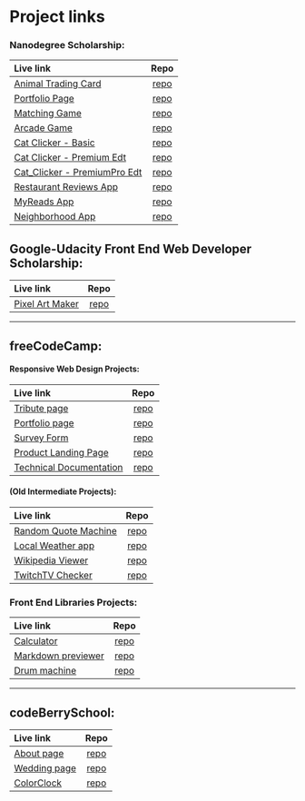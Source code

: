 # Project links

### Nanodegree Scholarship:
| Live link | Repo |
| :-------- | :--: |
| [Animal Trading Card](https://jpacsai.github.io/GoogleUdacity_Nanodegree/Nanodegree/Animal_Trading_Card/) | [repo](https://github.com/jpacsai/GoogleUdacity_Nanodegree/tree/master/Nanodegree/Animal_Trading_Card) |
| [Portfolio Page](https://jpacsai.github.io/GoogleUdacity_Nanodegree/Nanodegree/Portfolio_Project/) | [repo](https://github.com/jpacsai/GoogleUdacity_Nanodegree/tree/master/Nanodegree/Portfolio_Project) |
| [Matching Game](https://jpacsai.github.io/GoogleUdacity_Nanodegree/Nanodegree/Memory_Game/) | [repo](https://github.com/jpacsai/GoogleUdacity_Nanodegree/tree/master/Nanodegree/Memory_Game) |
| [Arcade Game](https://jpacsai.github.io/GoogleUdacity_Nanodegree/Nanodegree/Arcade_Game/) | [repo](https://github.com/jpacsai/GoogleUdacity_Nanodegree/tree/master/Nanodegree/Arcade_Game) | 
| [Cat Clicker - Basic](https://jpacsai.github.io/GoogleUdacity_Nanodegree/Nanodegree/Cat_Clicker/Basic/dist/index.html) | [repo](https://github.com/jpacsai/GoogleUdacity_Nanodegree/tree/master/Nanodegree/Cat_Clicker/Basic) |
| [Cat Clicker - Premium Edt](https://jpacsai.github.io/GoogleUdacity_Nanodegree/Nanodegree/Cat_Clicker/Premium_Edition/dist/) | [repo](https://github.com/jpacsai/GoogleUdacity_Nanodegree/tree/master/Nanodegree/Cat_Clicker/Premium_Edition) |
| [Cat_Clicker - PremiumPro Edt](https://jpacsai.github.io/GoogleUdacity_Nanodegree/Nanodegree/Cat_Clicker/Premium_Edition_Pro/dist/) | [repo](https://github.com/jpacsai/GoogleUdacity_Nanodegree/tree/master/Nanodegree/Cat_Clicker/Premium_Edition_Pro) |
| [Restaurant Reviews App](https://jpacsai.github.io/GoogleUdacity_Nanodegree/Nanodegree/Restaurant_Review_App/) | [repo](https://github.com/jpacsai/GoogleUdacity_Nanodegree/tree/master/Nanodegree/Restaurant_Review_App) |
| [MyReads App](https://jpacsai.github.io/MyReads-App/#/) | [repo](https://github.com/jpacsai/MyReads-App) |
| [Neighborhood App](https://jpacsai.github.io/Neighborhood-App/) | [repo](https://github.com/jpacsai/Neighborhood-App) |

## Google-Udacity Front End Web Developer Scholarship:  
| Live link | Repo |
| :-------- | :--: |
| [Pixel Art Maker](https://jpacsai.github.io/GoogleUdacity_Nanodegree/ChallengePhase/FinalProject/) | [repo](https://github.com/jpacsai/GoogleUdacity_Nanodegree/tree/master/ChallengePhase/FinalProject)

***

## freeCodeCamp:    
#### Responsive Web Design Projects:  
| Live link | Repo |
| :-------- | :--: |
| [Tribute page](https://jpacsai.github.io/freeCodeCamp/ResponsiveWebDesign_Projects/Tribute_page/)  | [repo](https://github.com/jpacsai/freeCodeCamp/tree/master/ResponsiveWebDesign_Projects/Tribute_page) |
| [Portfolio page](https://jpacsai.github.io/freeCodeCamp/ResponsiveWebDesign_Projects/Portfolio_page/) | [repo](https://github.com/jpacsai/freeCodeCamp/tree/master/ResponsiveWebDesign_Projects/Portfolio_page) |
| [Survey Form](https://jpacsai.github.io/freeCodeCamp/ResponsiveWebDesign_Projects/Survey_Form/) | [repo](https://github.com/jpacsai/freeCodeCamp/tree/master/ResponsiveWebDesign_Projects/Survey_Form) |
| [Product Landing Page](https://jpacsai.github.io/freeCodeCamp/ResponsiveWebDesign_Projects/Product_Landing_Page/) | [repo](https://github.com/jpacsai/freeCodeCamp/tree/master/ResponsiveWebDesign_Projects/Product_Landing_Page) |
| [Technical Documentation](https://jpacsai.github.io/freeCodeCamp/ResponsiveWebDesign_Projects/Technical_Documentation/) | [repo](https://github.com/jpacsai/freeCodeCamp/tree/master/ResponsiveWebDesign_Projects/Technical_Documentation) |

#### (Old Intermediate Projects):  
| Live link | Repo |
| :-------- | :--: |
| [Random Quote Machine](https://jpacsai.github.io/freeCodeCamp/IntermediateProjects/QuoteMachine/) | [repo](https://github.com/jpacsai/freeCodeCamp/tree/master/IntermediateProjects/QuoteMachine) |
| [Local Weather app](https://jpacsai.github.io/freeCodeCamp/IntermediateProjects/LocalWeather/) | [repo](https://github.com/jpacsai/freeCodeCamp/tree/master/IntermediateProjects/LocalWeather) |
| [Wikipedia Viewer](https://jpacsai.github.io/freeCodeCamp/IntermediateProjects/WikipediaViewer/) | [repo](https://github.com/jpacsai/freeCodeCamp/tree/master/IntermediateProjects/WikipediaViewer) |
| [TwitchTV Checker](https://jpacsai.github.io/freeCodeCamp/IntermediateProjects/Twitchtv/) | [repo](https://github.com/jpacsai/freeCodeCamp/tree/master/IntermediateProjects/Twitchtv) |

### Front End Libraries Projects:
| Live link | Repo |
| :-------- | :--: |
| [Calculator](https://jpacsai.github.io/freeCodeCamp/AdvancedProjects/Calculator/) | [repo](https://github.com/jpacsai/freeCodeCamp/tree/master/FrontEndLibraries_Projects/Calculator) |
| [Markdown previewer](https://codepen.io/jutzee/full/RYbgzy/) | [repo](https://github.com/jpacsai/freeCodeCamp/tree/master/FrontEndLibraries_Projects/markdown_previewer) |
| [Drum machine](https://jpacsai.github.io/drum-machine-app/) | [repo](https://github.com/jpacsai/Drum-Machine-App) |

***

## codeBerrySchool:  

| Live link | Repo |
| :-------- | :--: |
| [About page](https://jpacsai.github.io/codeBerrySchool/Projects/AboutMe_page/) | [repo](https://github.com/jpacsai/codeBerrySchool/tree/master/Projects/AboutMe_page) |
| [Wedding page](https://jpacsai.github.io/codeBerrySchool/Projects/Wedding_page/) | [repo](https://github.com/jpacsai/codeBerrySchool/tree/master/Projects/Wedding_page) |
| [ColorClock](https://jpacsai.github.io/codeBerrySchool/Projects/ColorClock/) | [repo](https://github.com/jpacsai/codeBerrySchool/tree/master/Projects/ColorClock) |
